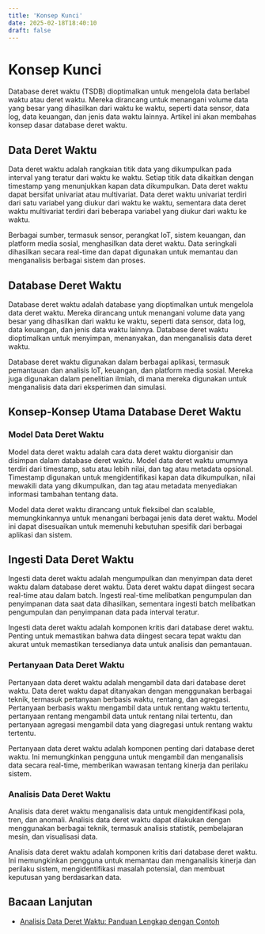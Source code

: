 ```yaml
---
title: 'Konsep Kunci'
date: 2025-02-18T18:40:10
draft: false
---
```


# Konsep Kunci

Database deret waktu (TSDB) dioptimalkan untuk mengelola data berlabel waktu atau deret waktu. Mereka dirancang untuk menangani volume data yang besar yang dihasilkan dari waktu ke waktu, seperti data sensor, data log, data keuangan, dan jenis data waktu lainnya. Artikel ini akan membahas konsep dasar database deret waktu.

## **Data Deret Waktu**

Data deret waktu adalah rangkaian titik data yang dikumpulkan pada interval yang teratur dari waktu ke waktu. Setiap titik data dikaitkan dengan timestamp yang menunjukkan kapan data dikumpulkan. Data deret waktu dapat bersifat univariat atau multivariat. Data deret waktu univariat terdiri dari satu variabel yang diukur dari waktu ke waktu, sementara data deret waktu multivariat terdiri dari beberapa variabel yang diukur dari waktu ke waktu.

Berbagai sumber, termasuk sensor, perangkat IoT, sistem keuangan, dan platform media sosial, menghasilkan data deret waktu. Data seringkali dihasilkan secara real-time dan dapat digunakan untuk memantau dan menganalisis berbagai sistem dan proses.

## **Database Deret Waktu**

Database deret waktu adalah database yang dioptimalkan untuk mengelola data deret waktu. Mereka dirancang untuk menangani volume data yang besar yang dihasilkan dari waktu ke waktu, seperti data sensor, data log, data keuangan, dan jenis data waktu lainnya. Database deret waktu dioptimalkan untuk menyimpan, menanyakan, dan menganalisis data deret waktu.

Database deret waktu digunakan dalam berbagai aplikasi, termasuk pemantauan dan analisis IoT, keuangan, dan platform media sosial. Mereka juga digunakan dalam penelitian ilmiah, di mana mereka digunakan untuk menganalisis data dari eksperimen dan simulasi.

## **Konsep-Konsep Utama Database Deret Waktu**

### **Model Data Deret Waktu**

Model data deret waktu adalah cara data deret waktu diorganisir dan disimpan dalam database deret waktu. Model data deret waktu umumnya terdiri dari timestamp, satu atau lebih nilai, dan tag atau metadata opsional. Timestamp digunakan untuk mengidentifikasi kapan data dikumpulkan, nilai mewakili data yang dikumpulkan, dan tag atau metadata menyediakan informasi tambahan tentang data.

Model data deret waktu dirancang untuk fleksibel dan scalable, memungkinkannya untuk menangani berbagai jenis data deret waktu. Model ini dapat disesuaikan untuk memenuhi kebutuhan spesifik dari berbagai aplikasi dan sistem.

## **Ingesti Data Deret Waktu**

Ingesti data deret waktu adalah mengumpulkan dan menyimpan data deret waktu dalam database deret waktu. Data deret waktu dapat diingest secara real-time atau dalam batch. Ingesti real-time melibatkan pengumpulan dan penyimpanan data saat data dihasilkan, sementara ingesti batch melibatkan pengumpulan dan penyimpanan data pada interval teratur.

Ingesti data deret waktu adalah komponen kritis dari database deret waktu. Penting untuk memastikan bahwa data diingest secara tepat waktu dan akurat untuk memastikan tersedianya data untuk analisis dan pemantauan.

### **Pertanyaan Data Deret Waktu**

Pertanyaan data deret waktu adalah mengambil data dari database deret waktu. Data deret waktu dapat ditanyakan dengan menggunakan berbagai teknik, termasuk pertanyaan berbasis waktu, rentang, dan agregasi. Pertanyaan berbasis waktu mengambil data untuk rentang waktu tertentu, pertanyaan rentang mengambil data untuk rentang nilai tertentu, dan pertanyaan agregasi mengambil data yang diagregasi untuk rentang waktu tertentu.

Pertanyaan data deret waktu adalah komponen penting dari database deret waktu. Ini memungkinkan pengguna untuk mengambil dan menganalisis data secara real-time, memberikan wawasan tentang kinerja dan perilaku sistem.

### **Analisis Data Deret Waktu**

Analisis data deret waktu menganalisis data untuk mengidentifikasi pola, tren, dan anomali. Analisis data deret waktu dapat dilakukan dengan menggunakan berbagai teknik, termasuk analisis statistik, pembelajaran mesin, dan visualisasi data.

Analisis data deret waktu adalah komponen kritis dari database deret waktu. Ini memungkinkan pengguna untuk memantau dan menganalisis kinerja dan perilaku sistem, mengidentifikasi masalah potensial, dan membuat keputusan yang berdasarkan data.

## **Bacaan Lanjutan**

- [Analisis Data Deret Waktu: Panduan Lengkap dengan Contoh](https://www.analyticsvidhya.com/blog/2018/02/time-series-forecasting-methods/)
